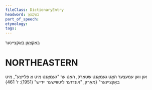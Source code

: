 ```yaml
---
fileClass: DictionaryEntry
headword: באַקצאָן
part_of_speech: 
etymology: 
tags: 
---
```

באַקצאָן
באַקציינער

NORTHEASTERN
==============

און ווען עמעצער האָט געמאָנט שטאַרק, האָט ער "געמאָנט מיט אַ פּלייצע", מיט באַקציינער"
{מאַרק, "אונדזער ליטווישער ייִדיש" (1951): ז' 461}
